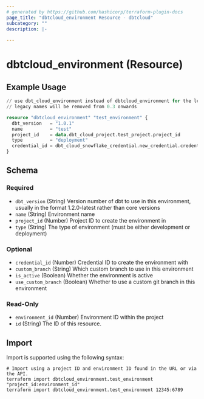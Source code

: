 ```yaml
---
# generated by https://github.com/hashicorp/terraform-plugin-docs
page_title: "dbtcloud_environment Resource - dbtcloud"
subcategory: ""
description: |-
  
---
```


# dbtcloud_environment (Resource)



## Example Usage

```terraform
// use dbt_cloud_environment instead of dbtcloud_environment for the legacy resource names
// legacy names will be removed from 0.3 onwards

resource "dbtcloud_environment" "test_environment" {
  dbt_version   = "1.0.1"
  name          = "test"
  project_id    = data.dbt_cloud_project.test_project.project_id
  type          = "deployment"
  credential_id = dbt_cloud_snowflake_credential.new_credential.credential_id
}
```

<!-- schema generated by tfplugindocs -->
## Schema

### Required

- `dbt_version` (String) Version number of dbt to use in this environment, usually in the format 1.2.0-latest rather than core versions
- `name` (String) Environment name
- `project_id` (Number) Project ID to create the environment in
- `type` (String) The type of environment (must be either development or deployment)

### Optional

- `credential_id` (Number) Credential ID to create the environment with
- `custom_branch` (String) Which custom branch to use in this environment
- `is_active` (Boolean) Whether the environment is active
- `use_custom_branch` (Boolean) Whether to use a custom git branch in this environment

### Read-Only

- `environment_id` (Number) Environment ID within the project
- `id` (String) The ID of this resource.

## Import

Import is supported using the following syntax:

```shell
# Import using a project ID and environment ID found in the URL or via the API.
terraform import dbtcloud_environment.test_environment "project_id:environment_id"
terraform import dbtcloud_environment.test_environment 12345:6789
```
